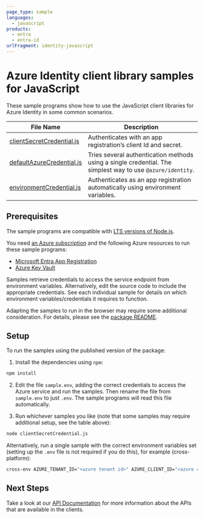 ```yaml
---
page_type: sample
languages:
  - javascript
products:
  - entra
  - entra-id
urlFragment: identity-javascript
---
```


# Azure Identity client library samples for JavaScript

These sample programs show how to use the JavaScript client libraries for Azure Identity in some common scenarios.

| **File Name**                                       | **Description**                                                                                            |
| --------------------------------------------------- | ---------------------------------------------------------------------------------------------------------- |
| [clientSecretCredential.js][clientsecretcredential] | Authenticates with an app registration’s client Id and secret.                                             |
| [defaultAzureCredential.js][defaultazurecredential] | Tries several authentication methods using a single credential. The simplest way to use `@azure/identity`. |
| [environmentCredential.js][environmentcredential]   | Authenticates as an app registration automatically using environment variables.                            |

## Prerequisites

The sample programs are compatible with [LTS versions of Node.js](https://github.com/nodejs/release#release-schedule).

You need [an Azure subscription][freesub] and the following Azure resources to run these sample programs:

- [Microsoft Entra App Registration][createinstance_azureactivedirectoryappregistration]
- [Azure Key Vault][createinstance_azurekeyvault]

Samples retrieve credentials to access the service endpoint from environment variables. Alternatively, edit the source code to include the appropriate credentials. See each individual sample for details on which environment variables/credentials it requires to function.

Adapting the samples to run in the browser may require some additional consideration. For details, please see the [package README][package].

## Setup

To run the samples using the published version of the package:

1. Install the dependencies using `npm`:

```bash
npm install
```

2. Edit the file `sample.env`, adding the correct credentials to access the Azure service and run the samples. Then rename the file from `sample.env` to just `.env`. The sample programs will read this file automatically.

3. Run whichever samples you like (note that some samples may require additional setup, see the table above):

```bash
node clientSecretCredential.js
```

Alternatively, run a single sample with the correct environment variables set (setting up the `.env` file is not required if you do this), for example (cross-platform):

```bash
cross-env AZURE_TENANT_ID="<azure tenant id>" AZURE_CLIENT_ID="<azure client id>" AZURE_CLIENT_SECRET="<azure client secret>" node clientSecretCredential.js
```

## Next Steps

Take a look at our [API Documentation][apiref] for more information about the APIs that are available in the clients.

[clientsecretcredential]: https://github.com/Azure/azure-sdk-for-js/blob/main/sdk/identity/identity/samples/v2/javascript/clientSecretCredential.js
[defaultazurecredential]: https://github.com/Azure/azure-sdk-for-js/blob/main/sdk/identity/identity/samples/v2/javascript/defaultAzureCredential.js
[environmentcredential]: https://github.com/Azure/azure-sdk-for-js/blob/main/sdk/identity/identity/samples/v2/javascript/environmentCredential.js
[apiref]: https://learn.microsoft.com/javascript/api/@azure/identity
[freesub]: https://azure.microsoft.com/free/
[createinstance_azureactivedirectoryappregistration]: https://learn.microsoft.com/entra/identity-platform/quickstart-register-app
[createinstance_azurekeyvault]: https://learn.microsoft.com/azure/key-vault/quick-create-portal
[package]: https://github.com/Azure/azure-sdk-for-js/tree/main/sdk/identity/identity/README.md
